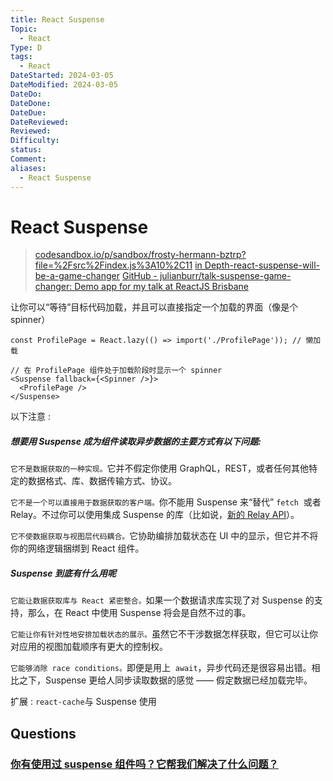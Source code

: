 ```yaml
---
title: React Suspense
Topic:
  - React
Type: D
tags:
  - React
DateStarted: 2024-03-05
DateModified: 2024-03-05
DateDo:
DateDone:
DateDue:
DateReviewed:
Reviewed:
Difficulty:
status:
Comment:
aliases:
  - React Suspense
---
```


# React Suspense

> [codesandbox.io/p/sandbox/frosty-hermann-bztrp?file=%2Fsrc%2Findex.js%3A10%2C11](https://codesandbox.io/p/sandbox/frosty-hermann-bztrp?file=%2Fsrc%2Findex.js%3A10%2C11)
> [in Depth-react-suspense-will-be-a-game-changer](https://angularindepth.com/posts/1044/why-react-suspense-will-be-a-game-changer)
> [GitHub - julianburr/talk-suspense-game-changer: Demo app for my talk at ReactJS Brisbane](https://github.com/julianburr/talk-suspense-game-changer)

让你可以“等待”目标代码加载，并且可以直接指定一个加载的界面（像是个 spinner）

```
const ProfilePage = React.lazy(() => import('./ProfilePage')); // 懒加载

// 在 ProfilePage 组件处于加载阶段时显示一个 spinner
<Suspense fallback={<Spinner />}>
  <ProfilePage />
</Suspense>
```

以下注意 :

##### 想要用 Suspense 成为组件读取异步数据的主要方式有以下问题:

`它不是数据获取的一种实现。`它并不假定你使用 GraphQL，REST，或者任何其他特定的数据格式、库、数据传输方式、协议。

`它不是一个可以直接用于数据获取的客户端。`你不能用 Suspense 来“替代” `fetch`  或者 Relay。不过你可以使用集成 Suspense 的库（比如说，[新的 Relay API](https://relay.dev/docs/en/experimental/api-reference)）。

`它不使数据获取与视图层代码耦合。`它协助编排加载状态在 UI 中的显示，但它并不将你的网络逻辑捆绑到 React 组件。

##### Suspense 到底有什么用呢

`它能让数据获取库与 React 紧密整合。`如果一个数据请求库实现了对 Suspense 的支持，那么，在 React 中使用 Suspense 将会是自然不过的事。

`它能让你有针对性地安排加载状态的展示。`虽然它不干涉数据怎样获取，但它可以让你对应用的视图加载顺序有更大的控制权。

`它能够消除 race conditions。`即便是用上  `await`，异步代码还是很容易出错。相比之下，Suspense 更给人同步读取数据的感觉 —— 假定数据已经加载完毕。

扩展 : `react-cache`与 Suspense 使用

## Questions

### [你有使用过 suspense 组件吗？它帮我们解决了什么问题？](https://github.com/haizlin/fe-interview/issues/896)
